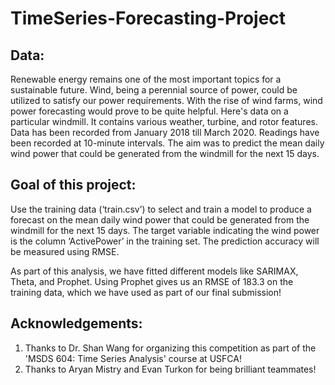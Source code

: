 # TimeSeries-Forecasting-Project

## Data:
Renewable energy remains one of the most important topics for a sustainable future.
Wind, being a perennial source of power, could be utilized to satisfy our power
requirements. With the rise of wind farms, wind power forecasting would prove to be
quite helpful.
Here's data on a particular windmill. It contains various weather, turbine, and rotor
features. Data has been recorded from January 2018 till March 2020. Readings have
been recorded at 10-minute intervals. The aim was to predict the mean daily wind
power that could be generated from the windmill for the next 15 days.

## Goal of this project:
Use the training data (‘train.csv’) to select and train a model to produce a forecast on
the mean daily wind power that could be generated from the windmill for the next 15
days. The target variable indicating the wind power is the column ‘ActivePower’ in the
training set. The prediction accuracy will be measured using RMSE.

As part of this analysis, we have fitted different models like SARIMAX, Theta, and Prophet.
Using Prophet gives us an RMSE of 183.3 on the training data, which we have used as part of our final submission!

## Acknowledgements:
1. Thanks to Dr. Shan Wang for organizing this competition as part of the 'MSDS 604: Time Series Analysis' course at USFCA!
2. Thanks to Aryan Mistry and Evan Turkon for being brilliant teammates!
